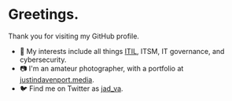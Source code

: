 # Greetings.

Thank you for visiting my GitHub profile. 
- 👀 My interests include all things [ITIL](https://www.axelos.com/best-practice-solutions/itil/what-is-itil), ITSM, IT governance, and cybersecurity.
- 📷 I'm an amateur photographer, with a portfolio at [justindavenport.media](https://justindavenport.media">justindavenport.media).
- 🐦 Find me on Twitter as [jad_va](https://twitter.com/jad_va).

<!---
jadva/jadva is a ✨ special ✨ repository because its `README.md` (this file) appears on your GitHub profile.
You can click the Preview link to take a look at your changes.
--->
